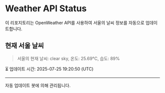 
# Weather API Status

이 리포지토리는 OpenWeather API를 사용하여 서울의 날씨 정보를 자동으로 업데이트합니다.

## 현재 서울 날씨
> 서울의 현재 날씨: clear sky, 온도: 25.69°C, 습도: 89%

⏳ 업데이트 시간: 2025-07-25 19:20:50 (UTC)

---
자동 업데이트 봇에 의해 관리됩니다.
